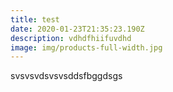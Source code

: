 ```yaml
---
title: test
date: 2020-01-23T21:35:23.190Z
description: vdhdfhiifuvdhd
image: img/products-full-width.jpg
---
```

svsvsvdsvsvsddsfbggdsgs
